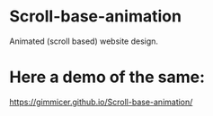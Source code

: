 # Scroll-base-animation
Animated (scroll based) website design.

# Here a demo of the same:
https://gimmicer.github.io/Scroll-base-animation/
